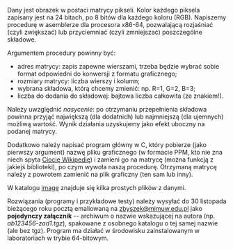 Dany jest obrazek w postaci matrycy pikseli. Kolor każdego piksela zapisany jest na 24 bitach, po 8 bitów dla każdego koloru (RGB). Napiszemy procedurę w asemblerze dla procesora x86-64, pozwalającą rozjaśniać (czyli zwiększać) lub przyciemniać (czyli zmniejszać) poszczególne składowe.

Argumentem procedury powinny być:

- adres matrycy: zapis zapewne wierszami, trzeba będzie wybrać sobie format odpowiedni do konwersji z formatu graficznego;
- rozmiary matrycy: liczba wierszy i kolumn;
- wybrana składowa, którą chcemy zmienić: np. R=1, G=2, B=3;
- liczba do dodania do składowej: bajtowa liczba całkowita (ze znakiem!).

Należy uwzględnić *nasycenie*: po otrzymaniu przepełnienia składowa powinna przyjąć największą (dla dodatnich) lub najmniejszą (dla ujemnych) możliwą wartość. Wynik działania uzyskujemy jako efekt uboczny na podanej matrycy.

Dodatkowo należy napisać program główny w C, który pobierze (jako pierwszy argument) nazwę pliku graficznego (w formacie PPM, kto nie zna niech spyta [Ciocię Wikipedię](https://en.wikipedia.org/wiki/Netpbm_format)) i zamieni go na matrycę (można funkcją z jakiejś biblioteki), po czym wywoła naszą procedurę. Otrzymaną matrycę należy z powrotem zamienić na plik graficzny (ten sam lub inny).

W katalogu [image](http://students.mimuw.edu.pl/~zbyszek/asm/image) znajduje się kilka prostych plików z danymi.

Rozwiązania (programy i przykładowe testy) należy wysyłać do 30 listopada bieżącego roku pocztą emaliowaną na zbyszek@mimuw.edu.pl jako **pojedynczy załącznik** -- archiwum o nazwie wskazującej na autora (np. *ab123456-zad1.tgz*), spakowane z osobnego katalogu o tej samej nazwie (ale bez tgz). Program ma działać w środowisku zainstalowanym w laboratoriach w trybie 64-bitowym.
